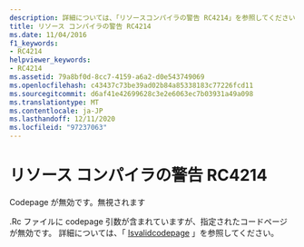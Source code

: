 ```yaml
---
description: 詳細については、「リソースコンパイラの警告 RC4214」を参照してください。
title: リソース コンパイラの警告 RC4214
ms.date: 11/04/2016
f1_keywords:
- RC4214
helpviewer_keywords:
- RC4214
ms.assetid: 79a8bf0d-8cc7-4159-a6a2-d0e543749069
ms.openlocfilehash: c43437c73be39ad02b84a85338183c77226fcd11
ms.sourcegitcommit: d6af41e42699628c3e2e6063ec7b03931a49a098
ms.translationtype: MT
ms.contentlocale: ja-JP
ms.lasthandoff: 12/11/2020
ms.locfileid: "97237063"
---
```

# <a name="resource-compiler-warning-rc4214"></a>リソース コンパイラの警告 RC4214

Codepage が無効です。無視されます

.Rc ファイルに codepage 引数が含まれていますが、指定されたコードページが無効です。 詳細については、「 [Isvalidcodepage](/windows/win32/api/winnls/nf-winnls-isvalidcodepage) 」を参照してください。
